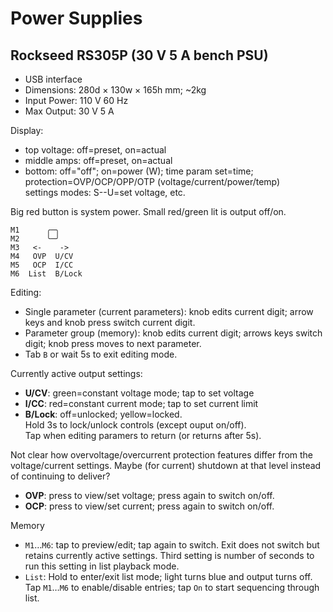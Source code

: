 Power Supplies
==============


Rockseed RS305P (30 V 5 A bench PSU)
------------------------------------

- USB interface
- Dimensions: 280d × 130w × 165h mm; ~2kg
- Input Power: 110 V 60 Hz
- Max Output: 30 V 5 A

Display:
- top voltage: off=preset, on=actual
- middle amps: off=preset, on=actual
- bottom: off="off"; on=power (W); time param set=time;  
  protection=OVP/OCP/OPP/OTP (voltage/current/power/temp)  
  settings modes: S--U=set voltage, etc.

Big red button is system power. Small red/green lit is output off/on.

    M1      ╭─╮
    M2      ╰─╯
    M3   <-    ->
    M4   OVP  U/CV
    M5   OCP  I/CC
    M6  List  B/Lock

Editing:
- Single parameter (current parameters): knob edits current digit; arrow
  keys and knob press switch current digit.
- Parameter group (memory): knob edits current digit; arrows keys switch
  digit; knob press moves to next parameter.
- Tab `B` or wait 5s to exit editing mode.

Currently active output settings:
- __U/CV__: green=constant voltage mode; tap to set voltage
- __I/CC__: red=constant current mode; tap to set current limit
- __B/Lock__: off=unlocked; yellow=locked.  
  Hold 3s to lock/unlock controls (except ouput on/off).  
  Tap when editing paramers to return (or returns after 5s).

Not clear how overvoltage/overcurrent protection features differ from the
voltage/current settings. Maybe (for current) shutdown at that level
instead of continuing to deliver?
- __OVP__: press to view/set voltage; press again to switch on/off.
- __OCP__: press to view/set current; press again to switch on/off.

Memory
- `M1`…`M6`: tap to preview/edit; tap again to switch. Exit does not switch
  but retains currently active settings. Third setting is number of seconds
  to run this setting in list playback mode.
- `List`: Hold to enter/exit list mode; light turns blue and output turns
  off. Tap `M1`…`M6` to enable/disable entries; tap `On` to start
  sequencing through list.
